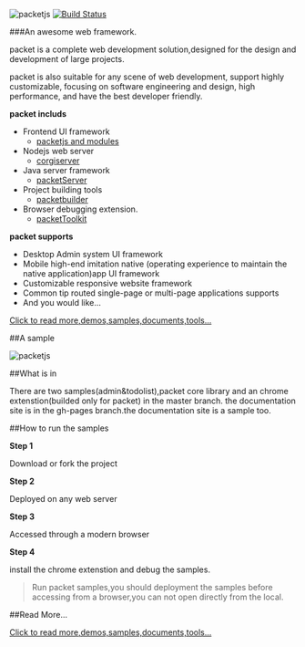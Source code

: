 ![packetjs](https://github.com/hou80houzhu/packet/raw/gh-pages/packet/opensite/pc/style/images/logo2.png) [![Build Status](https://travis-ci.org/hou80houzhu/packet.svg?branch=master)](https://travis-ci.org/hou80houzhu/packet)

###An awesome web framework.

packet is a complete web development solution,designed for the design and development of large projects.

packet is also suitable for any scene of web development, support highly customizable, focusing on software engineering and design, high performance, and have the best developer friendly. 

**packet includs**
 
- Frontend UI framework
  - [packetjs and modules](http://packetjs.org "packetjs and modules")
- Nodejs web server 
  - [corgiserver](https://github.com/hou80houzhu/corgiserver "corgiserver")
- Java server framework
  - [packetServer](https://github.com/hou80houzhu/packetServer "packetServer")
- Project building tools
  - [packetbuilder](https://github.com/hou80houzhu/packetbuilder "packetbuilder")
- Browser debugging extension.
  - [packetToolkit](https://github.com/hou80houzhu/packetToolkit "packetToolkit")

**packet supports**

- Desktop Admin system UI framework
- Mobile high-end imitation native (operating experience to maintain the native application)app UI framework
- Customizable responsive website framework
- Common tip routed single-page or multi-page applications supports
- And you would like...


[Click to read more,demos,samples,documents,tools...](http://hou80houzhu.github.io/packetjs/ "Read More,Demos,Documents")


##A sample

![packetjs](https://github.com/hou80houzhu/packetjs/raw/master/images/video.gif)


##What is in

There are two samples(admin&todolist),packet core library and an chrome    extenstion(builded only for packet) in the master branch. the documentation site is in the gh-pages branch.the documentation site is a sample too.

##How to run the samples

**Step 1**

Download or fork the project

**Step 2**

Deployed on any web server

**Step 3**

Accessed through a modern browser

**Step 4**

install the chrome extenstion and debug the samples.

> Run packet samples,you should deployment the samples before accessing from a browser,you can not open directly from the local.

##Read More...

[Click to read more,demos,samples,documents,tools...](http://hou80houzhu.github.io/packetjs/ "Read More,Demos,Documents")